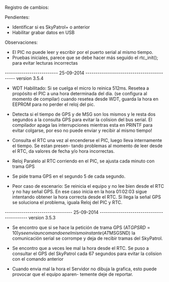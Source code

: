 Registro de cambios:

Pendientes:
* Identificar si es SkyPatrol+ o anterior
* Habilitar grabar datos en USB

Observaciones:
* El PIC no puede leer y escribir por el puerto serial al mismo tiempo.
* Pruebas iniciales, parece que se debe hacer más seguido el rtc_init(); para evitar lecturas
  incorrectas




--------------------------            25-09-2014         -------------------------------------------
version 3.5.4

- WDT Habilitado: 
  Si se cuelga el micro lo reinica 512ms. Resetea a propósito el PIC a una hora determinada del dia.
  (se configura al momento de compilar)   cuando resetea desde WDT, guarda la hora en EEPROM para no
  perder el reloj del pic.

- Detecta si el tiempo de GPS y de MSG son los mismos y le resta dos segundos a la consulta GPS para
  evitar la colision del bus serial. El compilador apaga las interrupciones mientras esta en PRINTF 
  para evitar colgarse, por eso no puede enviar y recibir al mismo tiempo!

- Consulta el RTC una vez al encenderse el PIC, luego lleva internamente el tiempo. Se estan presen-
  tando problemas al momento de leer desde el RTC, da valores de fecha y/o hora incorrectas.

- Reloj Paralelo al RTC corriendo en el PIC, se ajusta cada minuto con trama GPS

- Se pide trama GPS en el segundo 5 de cada segundo.

- Peor caso de escenario: Se reinicia el equipo y no lee bien desde el RTC y no hay señal GPS.
  En ese caso inicia en la hora 01:02:03 sigue intentando obtener la hora correcta desde el RTC.
  Si llega la señal GPS se soluciona el problema, iguala Reloj del PIC y RTC.



---------------------------------      25-09-2014          ------------------------------------------
version 3.5.3

- Se encontro que si se hace la petición de trama GPS (AT$GPSRD=10) y se envia un comando en el mismo
  instante (AT$MSGSND) la comunicación serial se corrompe y deja de recibir tramas del SkyPatrol.

- Se encontro que a veces lee mal la hora desde el RTC. Se puso a consultar el GPS del SkyPatrol cada
  67 segundos para evitar la colision con el comando anterior

- Cuando envia mal la hora el Servidor no dibuja la grafica, esto puede provocar que el equipo aparen-
  temente deje de reportar.
